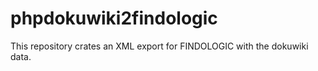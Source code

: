 # phpdokuwiki2findologic
This repository crates an XML export for FINDOLOGIC with the dokuwiki data. 